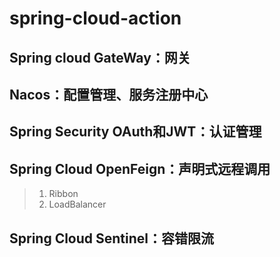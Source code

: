 # spring-cloud-action

## Spring cloud GateWay：网关

## Nacos：配置管理、服务注册中心

## Spring Security OAuth和JWT：认证管理

## Spring Cloud OpenFeign：声明式远程调用

> 1. Ribbon
> 2. LoadBalancer

## Spring Cloud Sentinel：容错限流